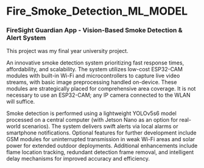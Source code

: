 # Fire_Smoke_Detection_ML_MODEL

### FireSight Guardian App - Vision-Based Smoke Detection & Alert System

This project was my final year university project.

An innovative smoke detection system prioritizing fast response times, affordability, and scalability. The system utilizes low-cost ESP32-CAM modules with built-in Wi-Fi and microcontrollers to capture live video streams, with basic image preprocessing handled on-device. These modules are strategically placed for comprehensive area coverage. It is not necessary to use an ESP32-CAM; any IP camera connected to the WLAN will suffice.

Smoke detection is performed using a lightweight YOLOv5s6 model processed on a central computer (with Jetson Nano as an option for real-world scenarios). The system delivers swift alerts via local alarms or smartphone notifications. Optional features for further development include GSM modules for uninterrupted transmission in weak Wi-Fi areas and solar power for extended outdoor deployments. Additional enhancements include flame location tracking, redundant detection frame removal, and intelligent delay mechanisms for improved accuracy and efficiency.
